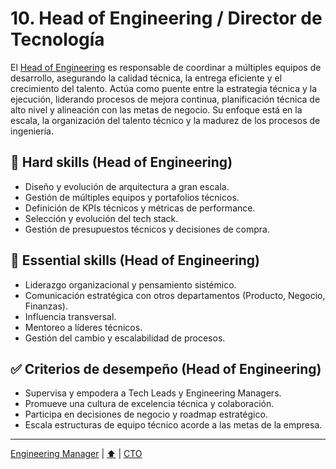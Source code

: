# 10. Head of Engineering / Director de Tecnología

El [Head of Engineering](./knowledge/tech/10-head.md) es responsable de coordinar a múltiples equipos de desarrollo, asegurando la calidad técnica, la entrega eficiente y el crecimiento del talento. Actúa como puente entre la estrategia técnica y la ejecución, liderando procesos de mejora continua, planificación técnica de alto nivel y alineación con las metas de negocio. Su enfoque está en la escala, la organización del talento técnico y la madurez de los procesos de ingeniería.

## 🔧 Hard skills (Head of Engineering)

- Diseño y evolución de arquitectura a gran escala.
- Gestión de múltiples equipos y portafolios técnicos.
- Definición de KPIs técnicos y métricas de performance.
- Selección y evolución del tech stack.
- Gestión de presupuestos técnicos y decisiones de compra.

## 🧠 Essential skills (Head of Engineering)

- Liderazgo organizacional y pensamiento sistémico.
- Comunicación estratégica con otros departamentos (Producto, Negocio, Finanzas).
- Influencia transversal.
- Mentoreo a líderes técnicos.
- Gestión del cambio y escalabilidad de procesos.

## ✅ Criterios de desempeño (Head of Engineering)

- Supervisa y empodera a Tech Leads y Engineering Managers.
- Promueve una cultura de excelencia técnica y colaboración.
- Participa en decisiones de negocio y roadmap estratégico.
- Escala estructuras de equipo técnico acorde a las metas de la empresa.

---

[Engineering Manager](./09-manager.md) | [⬆️](/knowledge/README.md#10-head-of-engineering--director-de-tecnología) | [CTO](./11-cto.md)

